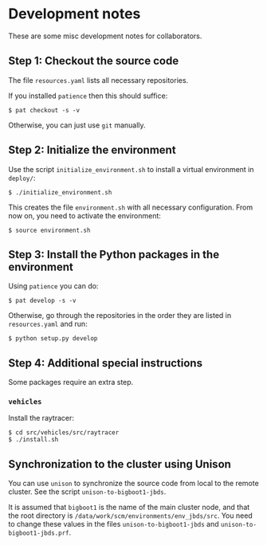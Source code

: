 Development notes
=================

These are some misc development notes for collaborators.

## Step 1: Checkout the source code

The file ``resources.yaml`` lists all necessary repositories.

If you installed ``patience`` then this should suffice:
    
    $ pat checkout -s -v
    
Otherwise, you can just use ``git`` manually.

## Step 2: Initialize the environment

Use the script ``initialize_environment.sh`` to install a virtual environment in ``deploy/``:

    $ ./initialize_environment.sh
    
This creates the file ``environment.sh`` with all necessary configuration. From now on, you need to activate the environment:

    $ source environment.sh

## Step 3: Install the Python packages in the environment

Using ``patience`` you can do:

    $ pat develop -s -v
   
Otherwise, go through the repositories in the order they are listed in ``resources.yaml`` 
and run:

    $ python setup.py develop
   
## Step 4: Additional special instructions 

Some packages require an extra step.

### ``vehicles``

Install the raytracer:

    $ cd src/vehicles/src/raytracer
    $ ./install.sh



## Synchronization to the cluster using Unison

You can use ``unison`` to synchronize the source code from local
to the remote cluster. See the script ``unison-to-bigboot1-jbds``.

It is assumed that ``bigboot1`` is the name of the main cluster node,
and that the root directory is ``/data/work/scm/environments/env_jbds/src``.
You need to change these values in the files ``unison-to-bigboot1-jbds``
and ``unison-to-bigboot1-jbds.prf``.

